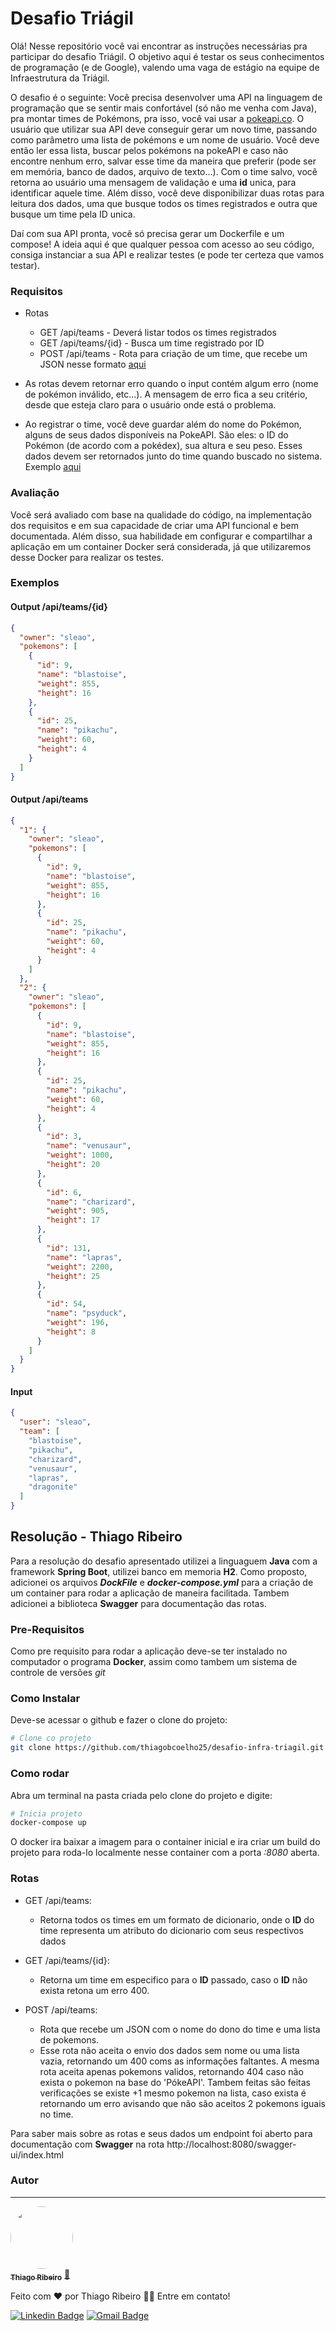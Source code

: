 # Desafio Triágil

Olá! Nesse repositório você vai encontrar as instruções necessárias pra participar do desafio Triágil. O objetivo aqui é testar os seus conhecimentos de programação (e de Google), valendo uma vaga de estágio na equipe de Infraestrutura da Triágil.

O desafio é o seguinte: Você precisa desenvolver uma API na linguagem de programação que se sentir mais confortável (só não me venha com Java), pra montar times de Pokémons, pra isso, você vai usar a [pokeapi.co](https://pokeapi.co/). O usuário que utilizar sua API deve conseguir gerar um novo time, passando como parâmetro uma lista de pokémons e um nome de usuário. Você deve então ler essa lista, buscar pelos pokémons na pokeAPI e caso não encontre nenhum erro, salvar esse time da maneira que preferir (pode ser em memória, banco de dados, arquivo de texto...). Com o time salvo, você retorna ao usuário uma mensagem de validação e uma **id** unica, para identificar aquele time. Além disso, você deve disponibilizar duas rotas para leitura dos dados, uma que busque todos os times registrados e outra que busque um time pela ID unica.

Daí com sua API pronta, você só precisa gerar um Dockerfile e um compose! A ideia aqui é que qualquer pessoa com acesso ao seu código, consiga instanciar a sua API e realizar testes (e pode ter certeza que vamos testar).

### Requisitos

- Rotas

    - GET /api/teams - Deverá listar todos os times registrados
    - GET /api/teams/{id} - Busca um time registrado por ID
    - POST /api/teams - Rota para criação de um time, que recebe um JSON nesse formato [aqui](#exemplo-input)

* As rotas devem retornar erro quando o input contém algum erro (nome de pokémon inválido, etc...). A mensagem de erro fica a seu critério, desde que esteja claro para o usuário onde está o problema.

* Ao registrar o time, você deve guardar além do nome do Pokémon, alguns de seus dados disponíveis na PokeAPI. São eles: o ID do Pokémon (de acordo com a pokédex), sua altura e seu peso. Esses dados devem ser retornados junto do time quando buscado no sistema. Exemplo [aqui]()

### Avaliação

Você será avaliado com base na qualidade do código, na implementação dos requisitos e em sua capacidade de criar uma API funcional e bem documentada. Além disso, sua habilidade em configurar e compartilhar a aplicação em um container Docker será considerada, já que utilizaremos desse Docker para realizar os testes.

### Exemplos

#### Output /api/teams/{id}

```json
{
  "owner": "sleao",
  "pokemons": [
    {
      "id": 9,
      "name": "blastoise",
      "weight": 855,
      "height": 16
    },
    {
      "id": 25,
      "name": "pikachu",
      "weight": 60,
      "height": 4
    }
  ]
}
```

#### Output /api/teams

```json
{
  "1": {
    "owner": "sleao",
    "pokemons": [
      {
        "id": 9,
        "name": "blastoise",
        "weight": 855,
        "height": 16
      },
      {
        "id": 25,
        "name": "pikachu",
        "weight": 60,
        "height": 4
      }
    ]
  },
  "2": {
    "owner": "sleao",
    "pokemons": [
      {
        "id": 9,
        "name": "blastoise",
        "weight": 855,
        "height": 16
      },
      {
        "id": 25,
        "name": "pikachu",
        "weight": 60,
        "height": 4
      },
      {
        "id": 3,
        "name": "venusaur",
        "weight": 1000,
        "height": 20
      },
      {
        "id": 6,
        "name": "charizard",
        "weight": 905,
        "height": 17
      },
      {
        "id": 131,
        "name": "lapras",
        "weight": 2200,
        "height": 25
      },
      {
        "id": 54,
        "name": "psyduck",
        "weight": 196,
        "height": 8
      }
    ]
  }
}
```

#### Input

```json
{
  "user": "sleao",
  "team": [
    "blastoise",
    "pikachu",
    "charizard",
    "venusaur",
    "lapras",
    "dragonite"
  ]
}
```
## Resolução - Thiago Ribeiro
Para a resolução do desafio apresentado utilizei a linguaguem **Java** com a framework **Spring Boot**, utilizei banco em memoria **H2**. 
Como proposto, adicionei os arquivos ***DockFile*** e ***docker-compose.yml*** para a criação de um container para 
rodar a aplicação de maneira facilitada. Tambem adicionei a biblioteca **Swagger** para documentação das rotas.

### Pre-Requisitos

Como pre requisito para rodar a aplicação deve-se ter instalado no computador o programa **Docker**,
 assim como tambem um sistema de controle de versões *git* 

### Como Instalar

Deve-se acessar o github e fazer o clone do projeto:

```bash
# Clone co projeto
git clone https://github.com/thiagobcoelho25/desafio-infra-triagil.git
```
### Como rodar

Abra um terminal na pasta criada pelo clone do projeto e digite:

```bash
# Inicia projeto
docker-compose up
```

O docker ira baixar a imagem para o container inicial e ira criar um build do projeto para roda-lo
localmente nesse container com a porta *:8080* aberta.

### Rotas

- GET /api/teams:
    * Retorna todos os times em um formato de dicionario, onde o **ID** do time representa um atributo
do dicionario com seus respectivos dados
    

- GET /api/teams/{id}:
  * Retorna um time em especifico para o **ID** passado, caso o **ID** não exista retona um erro 400.

- POST /api/teams:
  * Rota que recebe um JSON com o nome do dono do time e uma lista de pokemons.
  * Esse rota não aceita o envio dos dados sem nome ou uma lista vazia, retornando um 400 coms as informações faltantes.
A mesma rota aceita apenas pokemons validos, retornando 404 caso não exista o pokemon na base do 'PókeAPI'. 
Tambem feitas são feitas verificações se existe +1 mesmo pokemon na lista, caso exista é retornando um erro
avisando que não são aceitos 2 pokemons iguais no time.

Para saber mais sobre as rotas e seus dados um endpoint foi aberto para documentação com **Swagger**
na rota http://localhost:8080/swagger-ui/index.html


### Autor

---

<a href="https://github.com/thiagobcoelho25">
 <img style="border-radius: 50%;" src="https://avatars.githubusercontent.com/u/42743844?v=4" width="100px;" alt=""/>
 <br />
 <sub><b>Thiago Ribeiro</b></sub></a> <a href="https://github.com/thiagobcoelho25" title="Rocketseat">🚀</a>

Feito com ❤️ por Thiago Ribeiro 👋🏽 Entre em contato!

[![Linkedin Badge](https://img.shields.io/badge/-Thiago-blue?style=flat-square&logo=Linkedin&logoColor=white&link=https://www.linkedin.com/in/thiagobcoelho25/)](https://www.linkedin.com/in/thiagobcoelho25/)
[![Gmail Badge](https://img.shields.io/badge/-thiagobcoelho25.com-c14438?style=flat-square&logo=Gmail&logoColor=white&link=mailto:thiagobcoelho25@gmail.com)](mailto:thiagobcoelho25@gmail.com)